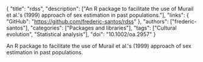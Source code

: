 {
  "title": "rdss",
  "description": ["An R package to facilitate the use of Murail et al.'s (1999) approach of sex estimation in past populations."],
  "links": {
    "GitHub": "https://github.com/frederic-santos/rdss"
  },
  "authors": ["frederic-santos"],
  "categories": ["Packages and libraries"],
  "tags": ["Cultural evolution", "Statistical analysis"],
  "doi": "10.1002/oa.2957"
}

<!-- Generated by csv2md.R – do not edit by hand -->

An R package to facilitate the use of Murail et al.'s (1999) approach of sex estimation in past populations.